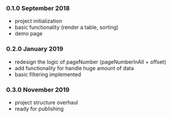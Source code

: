### 0.1.0 September 2018

- project initialization
- basic functionality (render a table, sorting)
- demo page

### 0.2.0 January 2019

- redesign the logic of pageNumber (pageNumberInAll + offset)
- add functionality for handle huge amount of data
- basic filtering implemented 

### 0.3.0 November 2019

- project structure overhaul
- ready for publishing